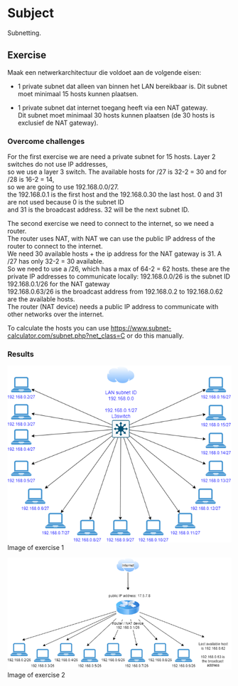 # Subject
Subnetting.  

## Exercise  
Maak een netwerkarchitectuur die voldoet aan de volgende eisen:
- 1 private subnet dat alleen van binnen het LAN bereikbaar is. Dit subnet moet minimaal 15 hosts kunnen plaatsen.  

- 1 private subnet dat internet toegang heeft via een NAT gateway.  
Dit subnet moet minimaal 30 hosts kunnen plaatsen (de 30 hosts is exclusief de NAT gateway).  
 
### Overcome challenges
For the first exercise we are need a private subnet for 15 hosts. Layer 2 switches do not use IP addresses,  
so we use a layer 3 switch. The available hosts for /27 is 32-2 = 30 and for /28 is 16-2 = 14,  
so we are going to use 192.168.0.0/27.  
the 192.168.0.1 is the first host and the 192.168.0.30 the last host. 0 and 31 are not used because 0 is the subnet ID  
and 31 is the broadcast address. 32 will be the next subnet ID. 

The second exercise we need to connect to the internet, so we need a router.  
The router uses NAT, with NAT we can use the public IP address of the router to connect to the internet.  
We need 30 available hosts + the ip address for the NAT gateway is 31. A /27 has only 32-2 = 30 available.  
So we need to use a /26, which has a max of 64-2 = 62 hosts. 
these are the private IP addresses to communicate locally:
192.168.0.0/26 is the subnet ID  
192.168.0.1/26 for the NAT gateway  
192.168.0.63/26 is the broadcast address
from 192.168.0.2 to 192.168.0.62 are the available hosts.  
The router (NAT device) needs a public IP address to communicate with other networks over the internet.  

To calculate the hosts you can use https://www.subnet-calculator.com/subnet.php?net_class=C or do this manually.

### Results
![image exercise 1](https://raw.githubusercontent.com/Techgrounds-Cloud-9/cloud-9-karimtouzani24/main/00_includes/NTW/NTW_6extra/1subnetting.png)  
Image of exercise 1  



![image exercise 2](https://raw.githubusercontent.com/Techgrounds-Cloud-9/cloud-9-karimtouzani24/main/00_includes/NTW/NTW_6extra/2subnetting.png)  
Image of exercise 2